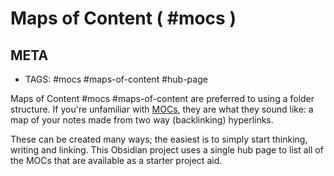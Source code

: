 # Maps of Content ( #mocs )
## META
- TAGS: #mocs #maps-of-content #hub-page

Maps of Content #mocs #maps-of-content are preferred to using a folder structure. If you're unfamiliar with [MOCs](#mocs), they are what they sound like: a map of your notes made from two way (backlinking) hyperlinks.

These can be created many ways; the easiest is to simply start thinking, writing and linking.  This Obsidian project uses a single hub page to list all of the MOCs that are available as a starter project aid.

## 